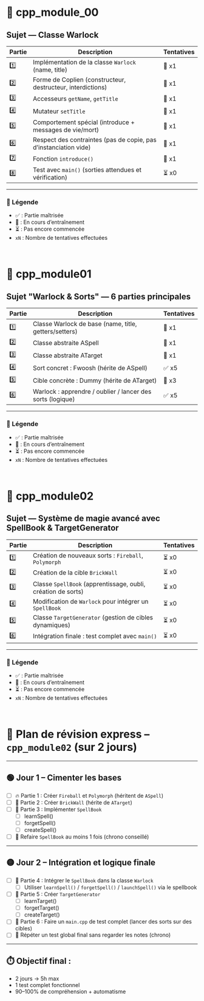 # 🧪 cpp_module_00

## Sujet — Classe Warlock

| Partie | Description                                                              | Tentatives |
|--------|---------------------------------------------------------------------------|------------|
| 1️⃣     | Implémentation de la classe `Warlock` (name, title)                      | 🔁 x1      |
| 2️⃣     | Forme de Coplien (constructeur, destructeur, interdictions)              | 🔁 x1      |
| 3️⃣     | Accesseurs `getName`, `getTitle`                                         | 🔁 x1      |
| 4️⃣     | Mutateur `setTitle`                                                      | 🔁 x1      |
| 5️⃣     | Comportement spécial (introduce + messages de vie/mort)                  | 🔁 x1      |
| 6️⃣     | Respect des contraintes (pas de copie, pas d’instanciation vide)         | 🔁 x1      |
| 7️⃣     | Fonction `introduce()`                                                   | 🔁 x1      |
| 8️⃣     | Test avec `main()` (sorties attendues et vérification)                   | ⏳ x0      |

---

### 📓 Légende
- ✅ : Partie maîtrisée
- 🔁 : En cours d’entraînement
- ⏳ : Pas encore commencée
- `xN` : Nombre de tentatives effectuées



<br>



# 📘 cpp_module01

## Sujet "Warlock & Sorts" — 6 parties principales

| Partie | Description                                                   | Tentatives |
|--------|---------------------------------------------------------------|------------|
| 1️⃣     | Classe Warlock de base (name, title, getters/setters)         | 🔁 x1      |
| 2️⃣     | Classe abstraite ASpell                                       | 🔁 x1      |
| 3️⃣     | Classe abstraite ATarget                                      | 🔁 x1      |
| 4️⃣     | Sort concret : Fwoosh (hérite de ASpell)                      | ✅ x5      |
| 5️⃣     | Cible concrète : Dummy (hérite de ATarget)                    | 🔁 x3      |
| 6️⃣     | Warlock : apprendre / oublier / lancer des sorts (logique)    | ✅ x5     |

---

### 📓 Légende
- ✅ : Partie maîtrisée
- 🔁 : En cours d’entraînement
- ⏳ : Pas encore commencée
- `xN` : Nombre de tentatives effectuées


<br>


# 🧙 cpp_module02

## Sujet — Système de magie avancé avec SpellBook & TargetGenerator

| Partie | Description                                                            | Tentatives |
|--------|------------------------------------------------------------------------|------------|
| 1️⃣     | Création de nouveaux sorts : `Fireball`, `Polymorph`                 | ⏳ x0      |
| 2️⃣     | Création de la cible `BrickWall`                                      | ⏳ x0      |
| 3️⃣     | Classe `SpellBook` (apprentissage, oubli, création de sorts)         | ⏳ x0      |
| 4️⃣     | Modification de `Warlock` pour intégrer un `SpellBook`               | ⏳ x0      |
| 5️⃣     | Classe `TargetGenerator` (gestion de cibles dynamiques)              | ⏳ x0      |
| 6️⃣     | Intégration finale : test complet avec `main()`                      | ⏳ x0      |

---

### 📓 Légende
- ✅ : Partie maîtrisée
- 🔁 : En cours d’entraînement
- ⏳ : Pas encore commencée
- `xN` : Nombre de tentatives effectuées



<br>


# 🎯 Plan de révision express – `cpp_module02` (sur 2 jours)

---

## 🟢 Jour 1 – Cimenter les bases

- [ ] 🔥 Partie 1 : Créer `Fireball` et `Polymorph` (héritent de `ASpell`)
- [ ] 🧱 Partie 2 : Créer `BrickWall` (hérite de `ATarget`)
- [ ] 📘 Partie 3 : Implémenter `SpellBook`
  - [ ] learnSpell()
  - [ ] forgetSpell()
  - [ ] createSpell()
- [ ] 🔁 Refaire `SpellBook` au moins 1 fois (chrono conseillé)

---

## 🟡 Jour 2 – Intégration et logique finale

- [ ] 🧙 Partie 4 : Intégrer le `SpellBook` dans la classe `Warlock`
  - [ ] Utiliser `learnSpell()` / `forgetSpell()` / `launchSpell()` via le spellbook
- [ ] 🎯 Partie 5 : Créer `TargetGenerator`
  - [ ] learnTarget()
  - [ ] forgetTarget()
  - [ ] createTarget()
- [ ] 🧪 Partie 6 : Faire un `main.cpp` de test complet (lancer des sorts sur des cibles)
- [ ] 🧠 Répéter un test global final sans regarder les notes (chrono)

---

## ⏱️ Objectif final :
- 2 jours → 5h max
- 1 test complet fonctionnel
- 90–100% de compréhension + automatisme
